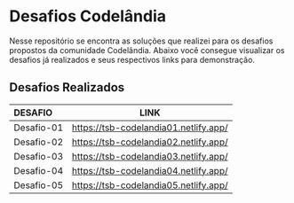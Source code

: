 # Desafios Codelândia
Nesse repositório se encontra as soluções que realizei para os desafios propostos da comunidade Codelândia. Abaixo você consegue visualizar os desafios já realizados e seus respectivos links para demonstração.

## Desafios Realizados
| DESAFIO | LINK |
|:-------|:----:|
|Desafio-01|https://tsb-codelandia01.netlify.app/|
|Desafio-02|https://tsb-codelandia02.netlify.app/|
|Desafio-03|https://tsb-codelandia03.netlify.app/|
|Desafio-04|https://tsb-codelandia04.netlify.app/|
|Desafio-05|https://tsb-codelandia05.netlify.app/|




